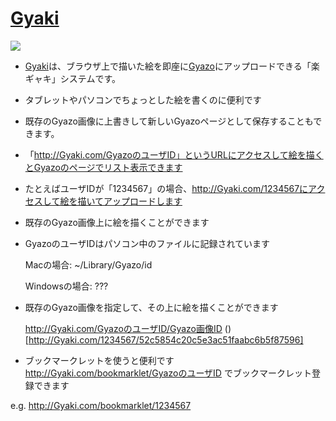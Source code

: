 # [Gyaki](http://Gyaki.com/)

![](http://gyazo.com/52c5854c20c5e3ac51faabc6b5f87596.png)

* [Gyaki](http://Gyaki.com/)は、ブラウザ上で描いた絵を即座に[Gyazo](http://Gyazo.com)にアップロードできる「楽ギャキ」システムです。
* タブレットやパソコンでちょっとした絵を書くのに便利です
* 既存のGyazo画像に上書きして新しいGyazoページとして保存することもできます。
* 「http://Gyaki.com/GyazoのユーザID」というURLにアクセスして絵を描くとGyazoのページでリスト表示できます
* たとえばユーザIDが「1234567」の場合、http://Gyaki.com/1234567にアクセスして絵を描いてアップロードします
* 既存のGyazo画像上に絵を描くことができます
* GyazoのユーザIDはパソコン中のファイルに記録されています

  Macの場合: ~/Library/Gyazo/id 
  
  Windowsの場合: ???
  
* 既存のGyazo画像を指定して、その上に絵を描くことができます

  http://Gyaki.com/GyazoのユーザID/Gyazo画像ID
  ()[http://Gyaki.com/1234567/52c5854c20c5e3ac51faabc6b5f87596]
  
* ブックマークレットを使うと便利です
 http://Gyaki.com/bookmarklet/GyazoのユーザID でブックマークレット登録できます
 
 e.g. http://Gyaki.com/bookmarklet/1234567